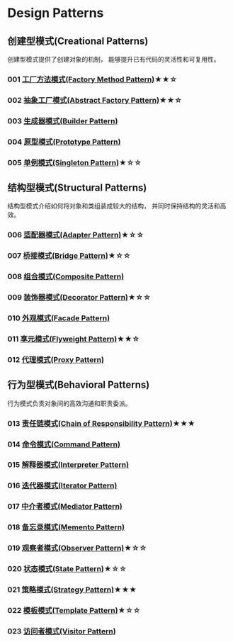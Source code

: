 # Design Patterns

## 创建型模式(Creational Patterns)

创建型模式提供了创建对象的机制， 能够提升已有代码的灵活性和可复用性。

### 001 [工厂方法模式(Factory Method Pattern)](001)★★☆

### 002 [抽象工厂模式(Abstract Factory Pattern)](002)★★☆

### 003 [生成器模式(Builder Pattern)](003)

### 004 [原型模式(Prototype Pattern)](004)

### 005 [单例模式(Singleton Pattern)](005)★☆☆

## 结构型模式(Structural Patterns)

结构型模式介绍如何将对象和类组装成较大的结构， 并同时保持结构的灵活和高效。

### 006 [适配器模式(Adapter Pattern)](006)★☆☆

### 007 [桥接模式(Bridge Pattern)](007)★☆☆

### 008 [组合模式(Composite Pattern)]()

### 009 [装饰器模式(Decorator Pattern)](009)★☆☆

### 010 [外观模式(Facade Pattern)]()

### 011 [享元模式(Flyweight Pattern)](011)★★☆

### 012 [代理模式(Proxy Pattern)]()

## 行为型模式(Behavioral Patterns)

行为模式负责对象间的高效沟通和职责委派。

### 013 [责任链模式(Chain of Responsibility Pattern)](013)★★★

### 014 [命令模式(Command Pattern)]()

### 015 [解释器模式(Interpreter Pattern)]()

### 016 [迭代器模式(Iterator Pattern)]()

### 017 [中介者模式(Mediator Pattern)]()

### 018 [备忘录模式(Memento Pattern)]()

### 019 [观察者模式(Observer Pattern)](019)★☆☆

### 020 [状态模式(State Pattern)](020)★☆☆

### 021 [策略模式(Strategy Pattern)](021)★★★

### 022 [模板模式(Template Pattern)](022)★☆☆

### 023 [访问者模式(Visitor Pattern)](023)
